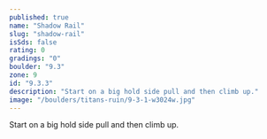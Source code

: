```yaml
---
published: true
name: "Shadow Rail"
slug: "shadow-rail"
isSds: false
rating: 0
gradings: "0"
boulder: "9.3"
zone: 9
id: "9.3.3"
description: "Start on a big hold side pull and then climb up."
image: "/boulders/titans-ruin/9-3-1-w3024w.jpg"
---
```


Start on a big hold side pull and then climb up.
